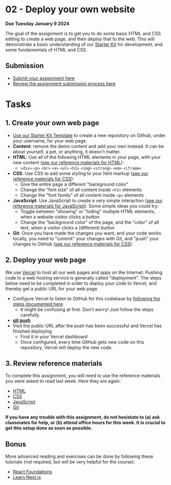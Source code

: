 # 02 - Deploy your own website

**Due Tuesday January 9 2024**

The goal of the assignment is to get you to do some basic HTML and CSS editing to create a web page, and then deploy that to the web. This will demonstrate a basic understanding of our [Starter Kit](https://github.com/digital-product-jam-2024/starter-kit) for development, and some fundamentals of HTML and CSS.

## Submission

- [Submit your assignment here](https://github.com/digital-product-jam-2024/course/issues/2)
- [Review the assignment submission process here](https://github.com/digital-product-jam-2024/course#assignments)

# Tasks

## 1. Create your own web page

- [Use our Starter Kit Template](https://github.com/digital-product-jam-2024/starter-kit) to create a new repository on Github, under your username, for your web page.
- **Content**: remove the demo content and add your own instead. It can be about yourself, a pet, or anything, it doesn't matter.
- **HTML**: Use all of the following HTML elements in your page, with your new content ([see our reference materials for HTML](./../reference/html.md)):
  - `<div>` `<p>` `<br>` `<a>` `<ul>` `<h1>` `<img>` `<strong>` `<em>` `<iframe>`
- **CSS**: Use CSS to add some styling to your html markup ([see our reference materials for CSS](./../reference/css.md)):
  - Give the entire page a different "background color"
  - Change the "font size" of all content inside `<h1>` elements
  - Change the "font family" of all content inside `<p>` elements
- **JavaScript**: Use JavaScript to create a very simple interaction ([see our reference materials for JavaScript](./../reference/javascript.md)). Some simple ideas you could try:
  - Toggle between "showing" or "hiding" multiple HTML elements, when a website visitor clicks a button
  - Change the "background color" of the page, and the "color" of all text, when a visitor clicks a (different) button
- **Git**: Once you have made the changes you want, and your code works locally, you need to "commit" your changes with Git, and "push" your changes to GitHub ([see our reference materials for CSS](./../reference/git.md)).

## 2. Deploy your web page

We use [Vercel](https://vercel.com) to host all our web pages and apps on the Internet. Pushing code to a web hosting service is generally called "deployment". The steps below need to be completed in order to deploy your code to Vercel, and thereby get a public URL for your web page.

- Configure Vercel to listen to GitHub for this codebase by [following the steps documented here](https://vercel.com/docs/concepts/git#deploying-a-git-repository)
  - It might be confusing at first. Don't worry! Just follow the steps carefully.
- **[git push](https://docs.github.com/en/get-started/using-git/pushing-commits-to-a-remote-repository)**
- Visit the public URL after the push has been successful and Vercel has finished deploying
  - Find it in your Vercel dashboard
  - Once configured, every time GitHub gets new code on this repository, Vercel will deploy the new code.

## 3. Review reference materials

To complete this assignment, you will need to use the reference materials you were asked to read last week. Here they are again:

- [HTML](./../reference/html.md)
- [CSS](./../reference/css.md)
- [JavaScript](./../reference/javascript.md)
- [Git](./../reference/git.md)

**If you have any trouble with this assignment, do not hesistate to (a) ask classmates for help, or (b) attend office hours for this week. It is crucial to get this setup done as soon as possible.**

## Bonus

More advanced reading and exercises can be done by following these tutorials (not required, but will be very helpful for the course):

- [React Foundations](https://nextjs.org/learn/react-foundations)
- [Learn Next.js](https://nextjs.org/learn/dashboard-app)